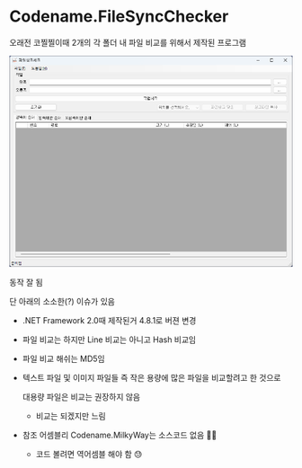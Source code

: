 # Codename.FileSyncChecker

오래전 코찔찔이때 2개의 각 폴더 내 파일 비교를 위해서 제작된 프로그램

![alt text](OtherFile/Screenshot1.png "CurrentScreenshot")

동작 잘 됨

단 아래의 소소한(?) 이슈가 있음

- .NET Framework 2.0때 제작된거 4.8.1로 버젼 변경
- 파일 비교는 하지만 Line 비교는 아니고 Hash 비교임
- 파일 비교 해쉬는 MD5임
- 텍스트 파일 및 이미지 파일들 즉 작은 용량에 많은 파일을 비교할려고 한 것으로 

    대용량 파일은 비교는 권장하지 않음
    - 비교는 되겠지만 느림
- 참조 어셈블리 Codename.MilkyWay는 소스코드 없음 🤦‍♂️
    - 코드 볼려면 역어셈블 해야 함 😓


